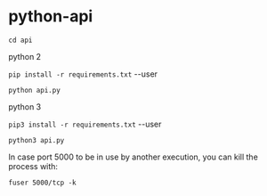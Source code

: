 # python-api

`cd api`

python 2


`pip install -r requirements.txt` --user

`python api.py`

python 3

`pip3 install -r requirements.txt` --user

`python3 api.py`


In case port 5000 to be in use by another execution, you can kill the process with:

`fuser 5000/tcp -k`
